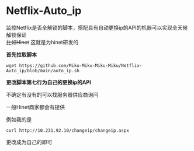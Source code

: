 # Netflix-Auto_ip
监控Netflix是否全解锁的脚本，搭配具有自动更换ip的API的机器可以实现全天候解锁保证<br>
~~比如Hinet~~ 这就是为hinet研发的<br>

**首先拉取脚本**

    wget https://github.com/Miku-Miku-Miku-Miku/Netflix-Auto_ip/blob/main/auto_ip.sh

**更改脚本第七行为自己的更换ip的API**

不确定有没有的可以找服务器供应商询问

一般Hinet商家都会有提供

例如我的是

    curl http://10.231.92.10/changeip/changeip.aspx
    
更改成为自己的即可
